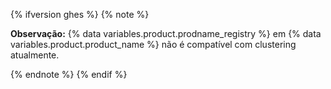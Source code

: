 {% ifversion ghes %}
{% note %}

**Observação:** {% data variables.product.prodname_registry %} em {% data variables.product.product_name %} não é compatível com clustering atualmente.

{% endnote %}
{% endif %}
